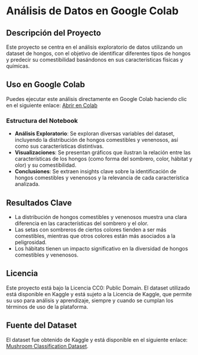 # Análisis de Datos en Google Colab

## Descripción del Proyecto
Este proyecto se centra en el análisis exploratorio de datos utilizando un dataset de hongos, con el objetivo de identificar diferentes tipos de hongos y predecir su comestibilidad basándonos en sus características físicas y químicas.

## Uso en Google Colab
Puedes ejecutar este análisis directamente en Google Colab haciendo clic en el siguiente enlace:
[Abrir en Colab](https://github.com/AlvarezLI/Python_MushroomsDS/blob/main/Analisis.ipynb)

### Estructura del Notebook
- **Análisis Exploratorio**: Se exploran diversas variables del dataset, incluyendo la distribución de hongos comestibles y venenosos, así como sus características distintivas.
- **Visualizaciones**: Se presentan gráficos que ilustran la relación entre las características de los hongos (como forma del sombrero, color, hábitat y olor) y su comestibilidad.
- **Conclusiones**: Se extraen insights clave sobre la identificación de hongos comestibles y venenosos y la relevancia de cada característica analizada.

## Resultados Clave
- La distribución de hongos comestibles y venenosos muestra una clara diferencia en las características del sombrero y el olor.
- Las setas con sombreros de ciertos colores tienden a ser más comestibles, mientras que otros colores están más asociados a la peligrosidad.
- Los hábitats tienen un impacto significativo en la diversidad de hongos comestibles y venenosos.

## Licencia
Este proyecto está bajo la Licencia CC0: Public Domain. El dataset utilizado está disponible en Kaggle y está sujeto a la Licencia de Kaggle, que permite su uso para análisis y aprendizaje, siempre y cuando se cumplan los términos de uso de la plataforma.

## Fuente del Dataset
El dataset fue obtenido de Kaggle y está disponible en el siguiente enlace: [Mushroom Classification Dataset](https://www.kaggle.com/datasets/uciml/mushroom-classification).
